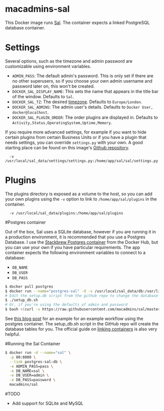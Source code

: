 macadmins-sal
=============

This Docker image runs [Sal](https://github.com/grahamgilbert/sal). The container expects a linked PostgreSQL database container.

# Settings

Several options, such as the timezone and admin password are customizable using environment variables.

* ``ADMIN_PASS``: The default admin's password. This is only set if there are no other superusers, so if you choose your own admin username and password later on, this won't be created.
* ``DOCKER_SAL_DISPLAY_NAME``: This sets the name that appears in the title bar of the window. Defaults to ``Sal``.
* ``DOCKER_SAL_TZ``: The desired [timezone](http://en.wikipedia.org/wiki/List_of_tz_database_time_zones). Defaults to ``Europe/London``.
* ``DOCKER_SAL_ADMINS``: The admin user's details. Defaults to ``Docker User, docker@localhost``.
* ``DOCKER_SAL_PLUGIN_ORDER``: The order plugins are displayed in. Defaults to ``Activity,Status,OperatingSystem,Uptime,Memory``.

If you require more advanced settings, for example if you want to hide certain plugins from certain Business Units or if you have a plugin that needs settings, you can override ``settings.py`` with your own. A good starting place can be found on this image's [Github repository](https://github.com/grahamgilbert/macadmins-sal/blob/master/settings.py).

```
  -v /usr/local/sal_data/settings/settings.py:/home/app/sal/sal/settings.py
  ```

# Plugins

The plugins directory is exposed as a volume to the host, so you can add your own plugins using the ``-v`` option to link to ``/home/app/sal/plugins`` in the container. 

```
  -v /usr/local/sal_data/plugins:/home/app/sal/plugins
  ```

#Postgres container

Out of the box, Sal uses a SQLite database, however if you are running it in a production environment, it is recommended that you use a Postgres Database.
I use the [Stackbrew Postgres container](https://registry.hub.docker.com/_/postgres/) from the Docker Hub, but you can use your own if you have particular requirements. The app container expects the following environment variables to connect to a database:

* ``DB_NAME``
* ``DB_USER``
* ``DB_PASS``

```bash
$ docker pull postgres
$ docker run --name="postgres-sal" -d -v /usr/local/sal_data/db:/var/lib/postgresql/data postgres
# Edit the setup.db script from the github repo to change the database name, user and password before running it.
$ ./setup_db.sh
# Or, if you're using the defaults of admin and password
$ bash <(curl -s https://raw.githubusercontent.com/macadmins/sal/master/setup_db.sh)
```

See [this blog post](http://davidamick.wordpress.com/2014/07/19/docker-postgresql-workflow/) for an example for an example workflow using the postgres container. The setup_db.sh script in the GitHub repo will create the database tables for you. The official guide on [linking containers](https://docs.docker.com/userguide/dockerlinks/) is also very helpful.

#Running the Sal Container

```bash
$ docker run -d --name="sal" \
  -p 80:8000 \
  --link postgres-sal:db \
  -e ADMIN_PASS=pass \
  -e DB_NAME=sal \
  -e DB_USER=admin \
  -e DB_PASS=password \
  macadmins/sal
```

#TODO

* Add support for SQLite and MySQL
